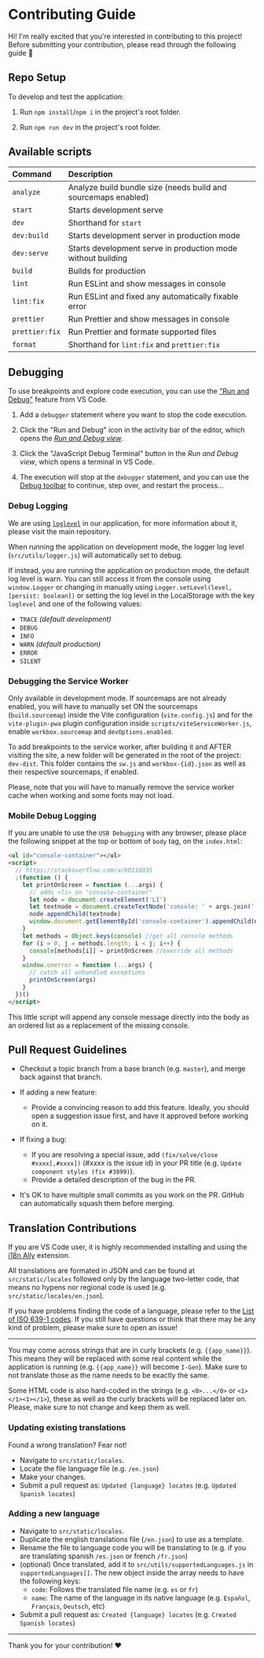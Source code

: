 # Contributing Guide

Hi! I'm really excited that you're interested in contributing to this project! Before submitting your contribution, please read through the following guide 🚀

## Repo Setup

To develop and test the application:

1. Run `npm install`/`npm i` in the project's root folder.

2. Run `npm run dev` in the project's root folder.

## Available scripts

| Command | Description |
| :--- | :--- |
| `analyze` | Analyze build bundle size (needs build and sourcemaps enabled) |
| `start` | Starts development serve |
| `dev` | Shorthand for `start` |
| `dev:build` | Starts development server in production mode |
| `dev:serve` | Starts development serve in production mode without building |
| `build` | Builds for production |
| `lint` | Run ESLint and show messages in console |
| `lint:fix` | Run ESLint and fixed any automatically fixable error |
| `prettier` | Run Prettier and show messages in console |
| `prettier:fix` | Run Prettier and formate supported files |
| `format` | Shorthand for `lint:fix` and `prettier:fix` |

## Debugging

To use breakpoints and explore code execution, you can use the ["Run and Debug"](https://code.visualstudio.com/docs/editor/debugging) feature from VS Code.

1. Add a `debugger` statement where you want to stop the code execution.

2. Click the "Run and Debug" icon in the activity bar of the editor, which opens the [_Run and Debug view_](https://code.visualstudio.com/docs/editor/debugging#_run-and-debug-view).

3. Click the "JavaScript Debug Terminal" button in the _Run and Debug view_, which opens a terminal in VS Code.

4. The execution will stop at the `debugger` statement, and you can use the [Debug toolbar](https://code.visualstudio.com/docs/editor/debugging#_debug-actions) to continue, step over, and restart the process...

### Debug Logging

We are using [`loglevel`](https://github.com/pimterry/loglevel) in our application, for more information about it, please visit the main repository.

When running the application on development mode, the logger log level (`src/utils/logger.js`) will automatically set to debug.

If instead, you are running the application on production mode, the default log level is warn.
You can still access it from the console using `window.Logger` or changing in manually using `Logger.setLevel(level, [persist: boolean])` or setting the log level in the LocalStorage with the key `loglevel` and one of the following values:

- `TRACE` _(default development)_
- `DEBUG`
- `INFO`
- `WARN` _(default production)_
- `ERROR`
- `SILENT`

### Debugging the Service Worker

Only available in development mode. If sourcemaps are not already enabled, you will have to manually set ON the sourcemaps (`build.sourcemap`) inside the Vite configuration (`vite.config.js`) and for the `vite-plugin-pwa` plugin configuration inside `scripts/viteServiceWorker.js`, enable `workbox.sourcemap` and `devOptions.enabled`.

To add breakpoints to the service worker, after building it and AFTER visiting the site, a new folder will be generated in the root of the project: `dev-dist`. This folder contains the `sw.js` and `workbox-{id}.json` as well as their respective sourcemaps, if enabled.

Please, note that you will have to manually remove the service worker cache when working and some fonts may not load.

### Mobile Debug Logging

If you are unable to use the `USB Debugging` with any browser, please place the following snippet at the top or bottom of `body` tag, on the `index.html`:

```HTML
<ul id="console-container"></ul>
<script>
  // https://stackoverflow.com/a/60118035
  ;(function () {
    let printOnScreen = function (...args) {
      // adds <li> on "console-container"
      let node = document.createElement('LI')
      let textnode = document.createTextNode('console: ' + args.join(' - '))
      node.appendChild(textnode)
      window.document.getElementById('console-container').appendChild(node)
    }
    let methods = Object.keys(console) //get all console methods
    for (i = 0, j = methods.length; i < j; i++) {
      console[methods[i]] = printOnScreen //override all methods
    }
    window.onerror = function (...args) {
      // catch all unhandled exceptions
      printOnScreen(args)
    }
  })()
</script>
```

This little script will append any console message directly into the body as an ordered list as a replacement of the missing console.

## Pull Request Guidelines

- Checkout a topic branch from a base branch (e.g. `master`), and merge back against that branch.

- If adding a new feature:

  - Provide a convincing reason to add this feature. Ideally, you should open a suggestion issue first, and have it approved before working on it.

- If fixing a bug:

  - If you are resolving a special issue, add `(fix/solve/close #xxxx[,#xxxx])` (#xxxx is the issue id) in your PR title (e.g. `Update component styles (fix #3899)`).
  - Provide a detailed description of the bug in the PR.

- It's OK to have multiple small commits as you work on the PR. GitHub can automatically squash them before merging.

## Translation Contributions

If you are VS Code user, it is highly recommended installing and using the [i18n Ally](https://marketplace.visualstudio.com/items?itemName=Lokalise.i18n-ally) extension.

All translations are formated in JSON and can be found at `src/static/locales` followed only by the language two-letter code, that means no hypens nor regional code is used (e.g. `src/static/locales/en.json`).

If you have problems finding the code of a language, please refer to the [List of ISO 639-1 codes](https://en.wikipedia.org/wiki/List_of_ISO_639-1_codes). If you still have questions or think that there may be any kind of problem, please make sure to open an issue!

---

You may come across strings that are in curly brackets (e.g. `{{app_name}}`). This means they will be replaced with some real content while the application is running (e.g. `{{app_name}}` will become `I-Gen`). Make sure to not translate those as the name needs to be exactly the same.

Some HTML code is also hard-coded in the strings (e.g. `<0>...</0>` or `<1></1><1></1>`), these as well as the curly brackets will be replaced later on. Please, make sure to not change and keep them as well.

### Updating existing translations

Found a wrong translation? Fear not!

- Navigate to `src/static/locales`.
- Locate the file language file (e.g. `/en.json`)
- Make your changes.
- Submit a pull request as: `Updated {language} locates` (e.g. `Updated Spanish locates`)

### Adding a new language

- Navigate to `src/static/locales`.
- Duplicate the english translations file (`/en.json`) to use as a template.
- Rename the file to language code you will be translating to (e.g. if you are translating spanish `/es.json` or french `/fr.json`)
- (optional) Once translated, add it to `src/utils/supportedLanguages.js` in `supportedLanguages[]`. The new object inside the array needs to have the following keys:
  - `code`: Follows the translated file name (e.g. `es` or `fr`)
  - `name`: The name of the language in its native language (e.g. `Español`, `Français`, `Deutsch`, etc)
- Submit a pull request as: `Created {language} locates` (e.g. `Created Spanish locates`)

---

Thank you for your contribution! ❤️
